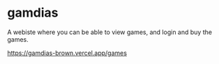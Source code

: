 # gamdias

A webiste where you can be able to view games, and login and buy the games.

https://gamdias-brown.vercel.app/games

